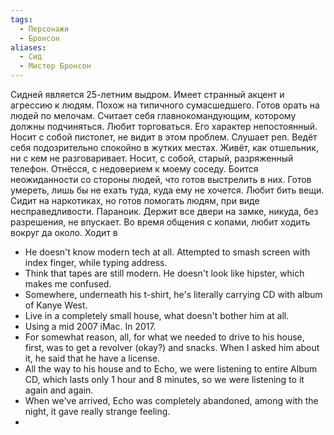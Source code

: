 ```yaml
---
tags:
  - Персонажи
  - Бронсон
aliases:
  - Сид
  - Мистер Бронсон
---
```

Сидней является 25-летним выдром. Имеет странный акцент и агрессию к людям. Похож на типичного сумасшедшего. Готов орать на людей по мелочам. Считает себя главнокомандующим, которому должны подчиняться. Любит торговаться.
Его характер непостоянный. Носит с собой пистолет, не видит в этом проблем. Слушает реп. Ведёт себя подозрительно спокойно в жутких местах. Живёт, как отшельник, ни с кем не разговаривает. Носит, с собой, старый, разряженный телефон.
Отнёсся, с недоверием к моему соседу. Боится неожиданности со стороны людей, что готов выстрелить в них. Готов умереть, лишь бы не ехать туда, куда ему не хочется. Любит бить вещи.
Сидит на наркотиках, но готов помогать людям, при виде несправедливости. Параноик. Держит все двери на замке, никуда, без разрешения, не впускает. Во время общения с копами, любит ходить вокруг да около. Ходит в 

- He doesn't know modern tech at all. Attempted to smash screen with index finger, while typing address.
- Think that tapes are still modern. He doesn't look like hipster, which makes me confused.
- Somewhere, underneath his t-shirt, he's literally carrying CD with album of Kanye West.
- Live in a completely small house, what doesn't bother him at all.
- Using a mid 2007 iMac. In 2017.
- For somewhat reason, all, for what we needed to drive to his house, first, was to get a revolver (okay?) and snacks. When I asked him about it, he said that he have a license.
- All the way to his house and to Echo, we were listening to entire Album CD, which lasts only 1 hour and 8 minutes, so we were listening to it again and again.
- When we've arrived, Echo was completely abandoned, among with the night, it gave really strange feeling.
- 